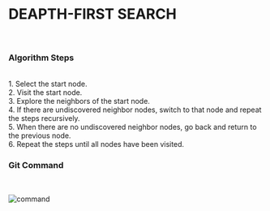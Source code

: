 <h1>DEAPTH-FIRST SEARCH</h1>
<br>
<h3>Algorithm Steps</h3>
<br>
1. Select the start node.
<br>
2. Visit the start node.
<br>
3. Explore the neighbors of the start node.
<br>
4. If there are undiscovered neighbor nodes, switch to that node and repeat the steps recursively.
<br>
5. When there are no undiscovered neighbor nodes, go back and return to the previous node.
<br>
6. Repeat the steps until all nodes have been visited.
<br>
<h3>Git Command </h3>
<br>

![command](https://github.com/ibrahim-shimul/CSEC-311_labreport/assets/111243684/c4402019-3cdf-4319-95b2-062bf6caed53)
